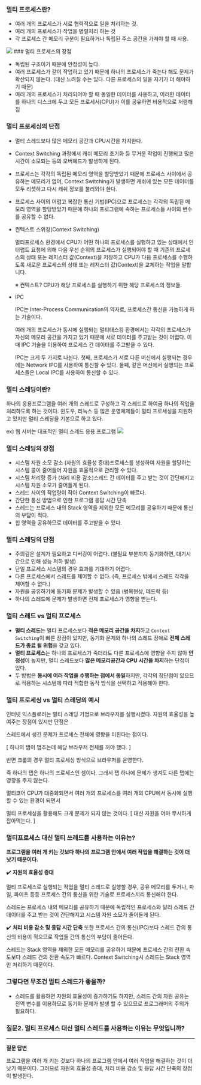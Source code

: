### 멀티 프로세스란?

- 여러 개의 프로세스가 서로 협력적으로 일을 처리하는 것.
- 여러 개의 프로세스가 작업을 병렬처리 하는 것
- 각 프로세스 간 메모리 구분이 필요하거나 독립된 주소 공간을 가져야 할 때 사용.
<img src='img/multi_process'>
### 멀티 프로세스의 장점

- 독립된 구조이기 때문에 안정성이 높다.
- 여러 프로세스가 같이 작업하고 있기 때문에 하나의 프로세스가 죽는다 해도 문제가 확산되지 않는다. (대신 느려질 수는 있다. 다른 프로세스의 일을 자기가 더 해야하기 때문)
- 여러 개의 프로세스가 처리되어야 할 때 동일한 데이터를 사용하고, 이러한 데이터를 하나의 디스크에 두고 모든 프로세서(CPU)가 이를 공유하면 비용적으로 저렴해짐

### 멀티 프로세싱의 단점

- 멀티 스레드보다 많은 메모리 공간과 CPU시간을 차지한다.
- Context Switching 과정에서 캐쉬 메모리 초기화 등 무거운 작업이 진행되고 많은 시간이 소모되는 등의 오버헤드가 발생하게 된다.
- 프로세스는 각각의 독립된 메모리 영역을 할당받았기 때문에 프로세스 사이에서 공유하는 메모리가 없어, Context Switching가 발생하면 캐쉬에 있는 모든 데이터를 모두 리셋하고 다시 캐쉬 정보를 불러와야 한다.
- 프로세스 사이의 어렵고 복잡한 통신 기법(IPC)으로 프로세스는 각각의 독립된 메모리 영역을 할당받았기 때문에 하나의 프로그램에 속하는 프로세스들 사이의 변수를 공유할 수 없다.
- 컨텍스트 스위칭(Context Switching)
    
    멀티프로세스 환경에서 CPU가 어떤 하나의 프로세스를 실행하고 있는 상태에서 인터럽트 요청에 의해 다음 우선 순위의 프로세스가 실행되어야 할 때 기존의 프로세스의 상태 또는 레지스터 값(Context)을 저장하고 CPU가 다음 프로세스를 수행하도록 새로운 프로세스의 상태 또는 레지스터 값(Context)을 교체하는 작업을 말합니다.
    
    ※ 컨텍스트? CPU가 해당 프로세스를 실행하기 위한 해당 프로세스의 정보들.
    
- IPC
    
    IPC는 Inter-Process Communication의 약자로, 프로세스간 통신을 가능하게 하는 기술이다.
    
    여러 개의 프로세스가 동시에 실행되는 멀티태스킹 환경에서는 각각의 프로세스가 자신의 메모리 공간을 가지고 있기 때문에 서로 데이터를 주고받는 것이 어렵다. 이때 IPC 기술을 이용하여 프로세스 간 데이터를 주고받을 수 있다.
    
    IPC는 크게 두 가지로 나뉜다. 첫째, 프로세스가 서로 다른 머신에서 실행되는 경우에는 Network IPC를 사용하여 통신할 수 있다. 둘째, 같은 머신에서 실행되는 프로세스들은 Local IPC를 사용하여 통신할 수 있다.
    

### 멀티 스레딩이란?

하나의 응용프로그램을 여러 개의 스레드로 구성하고 각 스레드로 하여금 하나의 작업을 처리하도록 하는 것이다. 윈도우, 리눅스 등 많은 운영체제들이 멀티 프로세싱을 지원하고 있지만 멀티 스레딩을 기본으로 하고 있다. 

ex) 웹 서버는 대표적인 멀티 스레드 응용 프로그램
<img src='img/multi_thread'>

### 멀티 스레딩의 장점

- 시스템 자원 소모 감소 (자원의 효율성 증대)프로세스를 생성하여 자원을 할당하는 시스템 콜이 줄어들어 자원을 효율적으로 관리할 수 있다.
- 시스템 처리량 증가 (처리 비용 감소)스레드 간 데이터를 주고 받는 것이 간단해지고 시스템 자원 소모가 줄어들게 된다.
- 스레드 사이의 작업량이 작아 Context Switching이 빠르다.
- 간단한 통신 방법으로 인한 프로그램 응답 시간 단축
- 스레드는 프로세스 내의 Stack 영역을 제외한 모든 메모리를 공유하기 때문에 통신의 부담이 적다.
- 힙 영역을 공유하므로 데이터를 주고받을 수 있다.

### 멀티 스레딩의 단점

- 주의깊은 설계가 필요하고 디버깅이 어렵다. (불필요 부분까지 동기화하면, 대기시간으로 인해 성능 저하 발생)
- 단일 프로세스 시스템의 경우 효과를 기대하기 어렵다.
- 다른 프로세스에서 스레드를 제어할 수 없다. (즉, 프로세스 밖에서 스레드 각각을 제어할 수 없다.)
- 자원을 공유하기에 동기화 문제가 발생할 수 있음 (병목현상, 데드락 등)
- 하나의 스레드에 문제가 발생하면 전체 프로세스가 영향을 받는다.

### **멀티 스레드 vs 멀티 프로세스**

- **멀티 스레드**는 멀티 프로세스보다 **적은 메모리 공간을 차지**하고 `Context Switching`이 빠른 장점이 있지만, 동기화 문제와 하나의 스레드 장애로 **전체 스레드가 종료 될 위험**을 갖고 있다.
- **멀티 프로세스**는 하나의 프로세스가 죽더라도 다른 프로세스에 영향을 주지 않아 **안정성**이 높지만, 멀티 스레드보다 **많은 메모리공간과 CPU 시간을 차지**하는 단점이 있다.
- 두 방법은 **동시에 여러 작업을 수행하는 점에서 동일**하지만, 각각의 장단점이 있으므로 적용하는 시스템에 따라 적합한 동작 방식을 선택하고 적용해야 한다.

### **멀티 프로세싱 vs 멀티 스레딩의 예시**

인터넷 익스플로러는 멀티 스레딩 기법으로 브라우저를 실행시켰다. 자원의 효율성을 높여주는 장점이 있지만 단점은

스레드에서 생긴 문제가 프로세스 전체에 영향을 미친다는 점이다.

[ 하나의 탭이 멈추는데 해당 브라우저 전체를 꺼야 했다. ]

반면 크롬의 경우 멀티 프로세싱 방식으로 브라우저를 운영한다.

즉 하나의 탭은 하나의 프로세스인 셈이다. 그래서 탭 하나에 문제가 생겨도 다른 탭에는 영향을 주지 않는다.

멀티코어 CPU가 대중화되면서 여러 개의 프로세스를 여러 개의 CPU에서 동시에 실행할 수 있는 환경이 되면서

멀티 프로세싱을 활용해도 크게 문제가 되지 않는 것이다. [ 대신 자원을 어마 무시하게 잡아먹는다. ]

### 멀티프로세스 대신 멀티 쓰레드를 사용하는 이유는?

**프로그램을 여러 개 키는 것보다 하나의 프로그램 안에서 여러 작업을 해결하는 것이 더 낫기 때문이다.**

✔️ **자원의 효율성 증대** 

멀티 프로세스로 실행되는 작업을 멀티 스레드로 실행할 경우, 공유 메모리를 두거나, 파일, 파이프 등등 프로세스 간의 통신을 위한 기술로 프로세스끼리 통신해야 한다. 

스레드는 프로세스 내의 메모리를 공유하기 때문에 독립적인 프로세스와 달리 스레드 간 데이터를 주고 받는 것이 간단해지고 시스템 자원 소모가 줄어들게 된다.

✔️ **처리 비용 감소 및 응답 시간 단축** 또한 프로세스 간의 통신(IPC)보다 스레드 간의 통신의 비용이 적으므로 작업들 간의 통신의 부담이 줄어든다.

스레드는 Stack 영역을 제외한 모든 메모리를 공유하기 때문에 프로세스 간의 전환 속도보다 스레드 간의 전환 속도가 빠르다. Context Switching시 스레드는 Stack 영역만 처리하기 때문이다.

### **그렇다면 무조건 멀티 스레드가 좋을까?**

- 스레드를 활용하면 자원의 효율성이 증가하기도 하지만, 스레드 간의 자원 공유는 전역 변수를 이용하므로 동기화 문제가 발생 할 수 있으므로 프로그래머의 주의가 필요하다.

### 질문2. **멀티 프로세스 대신 멀티 스레드를 사용하는 이유는 무엇입니까?**

---

**질문 답변**

프로그램을 여러 개 키는 것보다 하나의 프로그램 안에서 여러 작업을 해결하는 것이 더 낫기 때문이다. 그러므로 자원의 효율성 증대, 처리 비용 감소 및 응답 시간 단축의 장점이 발생한다.
